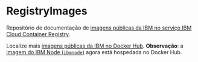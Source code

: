 # RegistryImages

Repositório de documentação de [imagens públicas da IBM no serviço IBM Cloud Container Registry](https://console.bluemix.net/docs/services/RegistryImages/index.html#ibm_images).

Localize mais [imagens públicas da IBM no Docker Hub](https://hub.docker.com/u/ibmcom/). 
**Observação**: a [imagem do IBM Node (`ibmnode`)](https://hub.docker.com/r/ibmcom/ibmnode/) agora está hospedada no Docker Hub.
